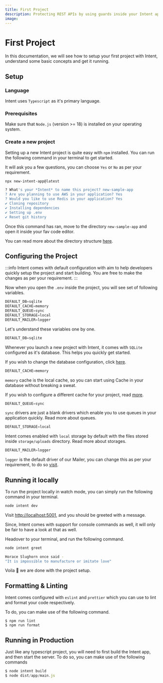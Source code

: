 ```yaml
---
title: First Project
description: Protecting REST APIs by using guards inside your Intent application
image:
---
```

# First Project

In this documentation, we will see how to setup your first project with Intent, understand some basic concepts and get it running.

## Setup

### Language
Intent uses `Typescript` as it's primary language.

### Prerequisites
Make sure that `Node.js` (version >= 18) is installed on your operating system.

### Create a new project
Setting up a new Intent project is quite easy with `npm` installed. You can run the following command in your terminal to get started.

It will ask you a few questions, you can choose `Yes` or `No` as per your requirement.
```bash live=true
npx new-intent-app@latest
```
```bash 
? What's your *Intent* to name this project? new-sample-app
? Are you planning to use AWS in your application? Yes
? Would you like to use Redis in your application? Yes
✔ Cloning repository
✔ Installing dependencies
✔ Setting up .env
✔ Reset git history
```

Once this command has ran, move to the directory `new-sample-app` and open it inside your fav code editor.

You can read more about the directory structure [here](https://tryintent.com/docs/directory-structure).

## Configuring the Project

:::info
Intent comes with default configuration with aim to help developers quickly setup the project and start building.
You are free to make the changes as per your requirement.
:::

Now when you open the `.env` inside the project, you will see set of following variables.

```ts
DEFAULT_DB=sqlite
DEFAULT_CACHE=memory
DEFAULT_QUEUE=sync
DEFAULT_STORAGE=local
DEFAULT_MAILER=logger
```

Let's understand these variables one by one.

```ts
DEFAULT_DB=sqlite
```
Whenever you launch a new project with Intent, it comes with `SQLite` configured as it's database. This helps you quickly get started.

If you wish to change the database configuration, click [here](https://tryintent.com/docs/databases/getting-started).

```ts
DEFAULT_CACHE=memory
```

`memory` cache is the local cache, so you can start using Cache in your database without breaking a sweat.

If you wish to configure a different cache for your project, read [more](https://tryintent.com/docs/cache).

```ts
DEFAULT_QUEUE=sync
```
`sync` drivers are just a blank drivers which enable you to use queues in your application quickly. Read more about queues.

```ts
DEFAULT_STORAGE=local
```
Intent comes enabled with `local` storage by default with the files stored inside `storage/uploads` directory. Read more about storages.

```ts
DEFAULT_MAILER=logger
```
`logger` is the default driver of our Mailer, you can change this as per your requirement, to do so [visit](https://tryintent.com/docs/mailers).

## Running it locally
To run the project locally in watch mode, you can simply run the following command in your terminal.

```ts
node intent dev
```

Visit [http://localhost:5001](http://localhost:5001), and you should be greeted with a message.

Since, Intent comes with support for console commands as well, it will only be fair to have a look at that as well.

Headover to your terminal, and run the following command.

```bash
node intent greet
```
```bash
Horace Slughorn once said -
"It is impossible to manufacture or imitate love"
```
Voila 🎉 we are done with the project setup.

## Formatting & Linting

Intent comes configured with `eslint` and `prettier` which you can use to lint and format your code respectively.

To do, you can make use of the following command.

```
$ npm run lint
$ npm run format
```

## Running in Production
Just like any typescript project, you will need to first build the Intent app, and then start the server.
To do so, you can make use of the following commands

```ts
$ node intent build
$ node dist/app/main.js
```